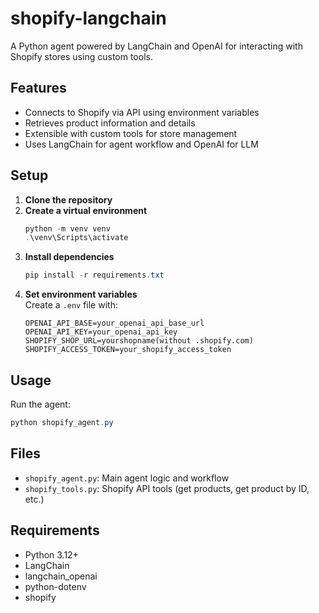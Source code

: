 # shopify-langchain

A Python agent powered by LangChain and OpenAI for interacting with Shopify stores using custom tools.

## Features

- Connects to Shopify via API using environment variables
- Retrieves product information and details
- Extensible with custom tools for store management
- Uses LangChain for agent workflow and OpenAI for LLM

## Setup

1. **Clone the repository**
2. **Create a virtual environment**
   ```powershell
   python -m venv venv
   .\venv\Scripts\activate
   ```
3. **Install dependencies**
   ```powershell
   pip install -r requirements.txt
   ```
4. **Set environment variables**  
   Create a `.env` file with:
   ```
   OPENAI_API_BASE=your_openai_api_base_url
   OPENAI_API_KEY=your_openai_api_key
   SHOPIFY_SHOP_URL=yourshopname(without .shopify.com)
   SHOPIFY_ACCESS_TOKEN=your_shopify_access_token
   ```

## Usage

Run the agent:

```powershell
python shopify_agent.py
```

## Files

- `shopify_agent.py`: Main agent logic and workflow
- `shopify_tools.py`: Shopify API tools (get products, get product by ID, etc.)

## Requirements

- Python 3.12+
- LangChain
- langchain_openai
- python-dotenv
- shopify
